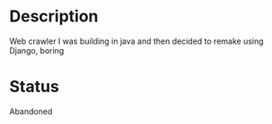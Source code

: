 # Description

Web crawler I was building in java and then decided to remake using Django, boring

# Status

Abandoned

